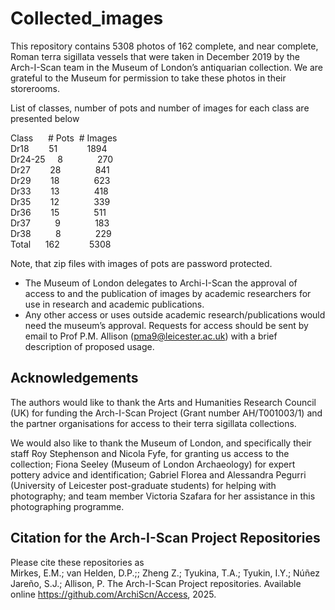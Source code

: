 # Collected_images

This repository contains 5308 photos of 162 complete, and near complete, Roman terra sigillata vessels that were taken in December 2019 by the Arch-I-Scan team in the Museum of London’s antiquarian collection. We are grateful to the Museum for permission to take these photos in their storerooms.

List of classes, number of pots and number of images for each class are presented below

Class&nbsp;&nbsp;&nbsp;&nbsp;&nbsp;&nbsp;# Pots&nbsp;&nbsp;# Images <br>
Dr18&nbsp;&nbsp;&nbsp;&nbsp;&nbsp;&nbsp;&nbsp;&nbsp;51&nbsp;&nbsp;&nbsp;&nbsp;&nbsp;&nbsp;&nbsp;&nbsp;&nbsp;&nbsp;&nbsp;&nbsp;1894<br>
Dr24-25&nbsp;&nbsp;&nbsp;&nbsp;&nbsp;8&nbsp;&nbsp;&nbsp;&nbsp;&nbsp;&nbsp;&nbsp;&nbsp;&nbsp;&nbsp;&nbsp;&nbsp;&nbsp;&nbsp;270<br>
Dr27&nbsp;&nbsp;&nbsp;&nbsp;&nbsp;&nbsp;&nbsp;&nbsp;28&nbsp;&nbsp;&nbsp;&nbsp;&nbsp;&nbsp;&nbsp;&nbsp;&nbsp;&nbsp;&nbsp;&nbsp;&nbsp;&nbsp;841<br>
Dr29&nbsp;&nbsp;&nbsp;&nbsp;&nbsp;&nbsp;&nbsp;&nbsp;18&nbsp;&nbsp;&nbsp;&nbsp;&nbsp;&nbsp;&nbsp;&nbsp;&nbsp;&nbsp;&nbsp;&nbsp;&nbsp;&nbsp;623<br>
Dr33&nbsp;&nbsp;&nbsp;&nbsp;&nbsp;&nbsp;&nbsp;&nbsp;13&nbsp;&nbsp;&nbsp;&nbsp;&nbsp;&nbsp;&nbsp;&nbsp;&nbsp;&nbsp;&nbsp;&nbsp;&nbsp;&nbsp;418<br>
Dr35&nbsp;&nbsp;&nbsp;&nbsp;&nbsp;&nbsp;&nbsp;&nbsp;12&nbsp;&nbsp;&nbsp;&nbsp;&nbsp;&nbsp;&nbsp;&nbsp;&nbsp;&nbsp;&nbsp;&nbsp;&nbsp;&nbsp;339<br>
Dr36&nbsp;&nbsp;&nbsp;&nbsp;&nbsp;&nbsp;&nbsp;&nbsp;15&nbsp;&nbsp;&nbsp;&nbsp;&nbsp;&nbsp;&nbsp;&nbsp;&nbsp;&nbsp;&nbsp;&nbsp;&nbsp;&nbsp;511<br>
Dr37&nbsp;&nbsp;&nbsp;&nbsp;&nbsp;&nbsp;&nbsp;&nbsp;&nbsp;&nbsp;9&nbsp;&nbsp;&nbsp;&nbsp;&nbsp;&nbsp;&nbsp;&nbsp;&nbsp;&nbsp;&nbsp;&nbsp;&nbsp;&nbsp;183<br>
Dr38&nbsp;&nbsp;&nbsp;&nbsp;&nbsp;&nbsp;&nbsp;&nbsp;&nbsp;&nbsp;8&nbsp;&nbsp;&nbsp;&nbsp;&nbsp;&nbsp;&nbsp;&nbsp;&nbsp;&nbsp;&nbsp;&nbsp;&nbsp;&nbsp;229<br>
Total&nbsp;&nbsp;&nbsp;&nbsp;&nbsp;&nbsp;162&nbsp;&nbsp;&nbsp;&nbsp;&nbsp;&nbsp;&nbsp;&nbsp;&nbsp;&nbsp;&nbsp;&nbsp;5308<br>

Note, that zip files with images of pots are password protected.
- The Museum of London delegates to Archi-I-Scan the approval of access to and the publication of images by academic researchers for use in research and academic publications. 
- Any other access or uses outside academic research/publications would need the museum’s approval.
Requests for access should be sent by email to Prof P.M. Allison (pma9@leicester.ac.uk) with a brief description of proposed usage.

## Acknowledgements
The authors would like to thank the Arts and Humanities Research Council (UK) for funding the Arch-I-Scan Project (Grant number AH/T001003/1) and the partner organisations for access to their terra sigillata collections.

We would also like to thank the Museum of London, and specifically their staff Roy Stephenson and Nicola Fyfe, for granting us access to the collection; Fiona Seeley (Museum of London Archaeology) for expert pottery advice and identification; Gabriel Florea and Alessandra Pegurri (University of Leicester post-graduate students) for helping with photography; and team member Victoria Szafara for her assistance in this photographing programme.

## Citation for the Arch-I-Scan Project Repositories
Please cite these repositories as<br>
Mirkes, E.M.; van Helden, D.P.;; Zheng Z.; Tyukina, T.A.; Tyukin, I.Y.; Núñez Jareño, S.J.; Allison, P. The Arch-I-Scan Project repositories. Available online https://github.com/ArchiScn/Access, 2025.
